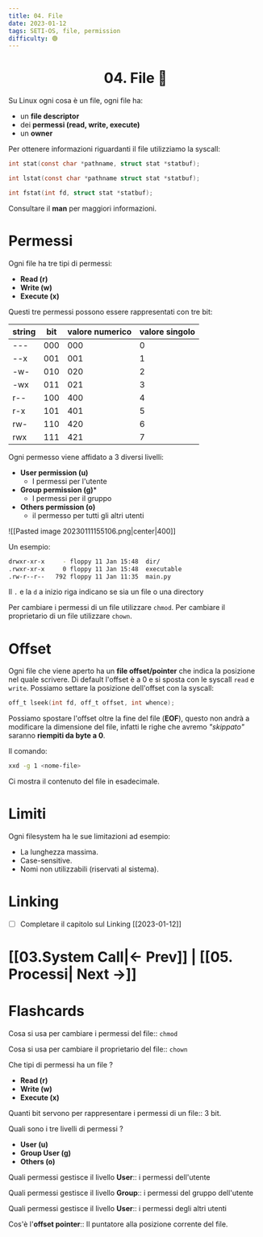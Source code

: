 ```yaml
---
title: 04. File
date: 2023-01-12
tags: SETI-OS, file, permission
difficulty: 🟢
---
```


<h1  style="text-align: center;">  04. File 📄 </h1> 

Su Linux ogni cosa è un file, ogni file ha:
- un **file descriptor**
- dei **permessi (read, write, execute)**
- un **owner**

Per ottenere informazioni riguardanti il file utilizziamo la syscall:
```c
int stat(const char *pathname, struct stat *statbuf);

int lstat(const char *pathname struct stat *statbuf);

int fstat(int fd, struct stat *statbuf);
```
Consultare il **man** per maggiori informazioni.

# Permessi

Ogni file ha tre tipi di permessi:
- **Read (r)**
- **Write (w)**
- **Execute (x)**

Questi tre permessi possono essere rappresentati con tre bit:

| **string** | **bit** | **valore numerico** | **valore singolo** |
| ---------- | ------- | ------------------- | ------------------ |
| ---        | 000     | 000                 | 0                  |
| --x        | 001     | 001                 | 1                  |
| -w-        | 010     | 020                 | 2                  |
| -wx        | 011     | 021                 | 3                  |
| r--        | 100     | 400                 | 4                  |
| r-x        | 101     | 401                 | 5                  |
| rw-        | 110     | 420                 | 6                  |
| rwx        | 111     | 421                 | 7                  |


Ogni permesso viene affidato a 3 diversi livelli:
- **User permission (u)**
	- I permessi per l'utente
- **Group permission (g)***
	- I permessi per il gruppo
- **Others permission (o)**
	- il permesso per tutti gli altri utenti


![[Pasted image 20230111155106.png|center|400]]

Un esempio:
```bash
drwxr-xr-x     - floppy 11 Jan 15:48  dir/
.rwxr-xr-x     0 floppy 11 Jan 15:48  executable
.rw-r--r--   792 floppy 11 Jan 11:35  main.py
```
Il `.` e la `d` a inizio riga indicano se sia un file o una directory

Per cambiare i permessi di un file utilizzare `chmod`.
Per cambiare il proprietario di un file utilizzare `chown`.


# Offset

Ogni file che viene aperto ha un **file offset/pointer** che indica la posizione nel quale scrivere.
Di default l'offset è a 0 e si sposta con le syscall `read` e `write`.
Possiamo settare la posizione dell'offset con la syscall:
```c
off_t lseek(int fd, off_t offset, int whence);
```

Possiamo spostare l'offset oltre la fine del file (**EOF**), questo non andrà a modificare  la dimensione del file, infatti le righe che avremo *"skippato"* saranno **riempiti da byte a 0**.

Il comando:
```bash
xxd -g 1 <nome-file>
```
Ci mostra il contenuto del file in esadecimale.


# Limiti

Ogni filesystem ha le sue limitazioni ad esempio:
- La lunghezza massima.
- Case-sensitive.
- Nomi non utilizzabili (riservati al sistema).

# Linking

- [ ] Completare il capitolo sul Linking [[2023-01-12]]



# [[03.System Call|← Prev]] | [[05. Processi| Next →]]






# Flashcards

Cosa si usa per cambiare i permessi del file:: `chmod`

Cosa si usa per cambiare il proprietario del file:: `chown`

Che tipi di permessi ha un file
?
- **Read (r)**
- **Write (w)**
- **Execute (x)**

Quanti bit servono per rappresentare i permessi di un file:: 3 bit.

Quali sono i tre livelli di permessi
?
- **User (u)**
- **Group User (g)**
- **Others (o)**

Quali permessi gestisce il livello **User**:: i permessi dell'utente

Quali permessi gestisce il livello **Group**:: i permessi del gruppo dell'utente

Quali permessi gestisce il livello **User**:: i permessi degli altri utenti

Cos'è l'**offset pointer**:: Il puntatore alla posizione corrente del file.

